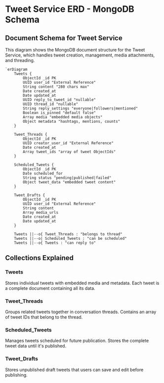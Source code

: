 # Tweet Service ERD - MongoDB Schema

## Document Schema for Tweet Service

This diagram shows the MongoDB document structure for the Tweet Service, which handles tweet creation, management, media attachments, and threading.

```mermaid
`erDiagram
    Tweets {
        ObjectId _id PK
        UUID user_id "External Reference"
        String content "280 chars max"
        Date created_at
        Date updated_at
        UUID reply_to_tweet_id "nullable"
        UUID thread_id "nullable"
        String reply_settings "everyone|followers|mentioned"
        Boolean is_pinned "default false"
        Array media "embedded media objects"
        Object metadata "hashtags, mentions, counts"
    }

    Tweet_Threads {
        ObjectId _id PK
        UUID creator_user_id "External Reference"
        Date created_at
        Array tweet_ids "array of tweet ObjectIds"
    }

    Scheduled_Tweets {
        ObjectId _id PK
        Date scheduled_for
        String status "pending|published|failed"
        Object tweet_data "embedded tweet content"
    }

    Tweet_Drafts {
        ObjectId _id PK
        UUID user_id "External Reference"
        String content
        Array media_urls
        Date created_at
        Date updated_at
    }

    Tweets ||--o{ Tweet_Threads : "belongs to thread"
    Tweets ||--o| Scheduled_Tweets : "can be scheduled"
    Tweets ||--o{ Tweets : "can reply to"
```

## Collections Explained

### Tweets

Stores individual tweets with embedded media and metadata. Each tweet is a complete document containing all its data.

### Tweet_Threads

Groups related tweets together in conversation threads. Contains an array of tweet IDs that belong to the thread.

### Scheduled_Tweets

Manages tweets scheduled for future publication. Stores the complete tweet data until it's published.

### Tweet_Drafts

Stores unpublished draft tweets that users can save and edit before publishing.
